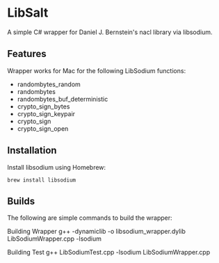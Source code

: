 
# LibSalt

A simple C# wrapper for Daniel J. Bernstein's nacl library via libsodium.

## Features

Wrapper works for Mac for the following LibSodium functions:

- randombytes_random
- randombytes
- randombytes_buf_deterministic
- crypto_sign_bytes
- crypto_sign_keypair
- crypto_sign
- crypto_sign_open

## Installation

Install libsodium using Homebrew:

``` brew install libsodium ```

## Builds

The following are simple commands to build the wrapper:

Building Wrapper
g++ -dynamiclib -o libsodium_wrapper.dylib LibSodiumWrapper.cpp -lsodium

Building Test
g++ LibSodiumTest.cpp -lsodium LibSodiumWrapper.cpp
